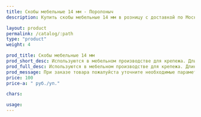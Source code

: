```yaml
---
title: Скобы мебельные 14 мм - Поролоныч
description: Купить скобы мебельные 14 мм в розницу с доставкой по Москве.

layout: product
permalink: /catalog/:path
type: "product"
weight: 4

prod_title: Скобы мебельные 14 мм
prod_short_desc: Используются в мебельном производстве для крепежа. Длина скобы 14 мм.
prod_full_desc: Используются в мебельном производстве для крепежа. Длина скобы 14 мм.
prod_message: При заказе товара пожалуйста уточните необходимые параметры (количество).
price: 100
price-a: " руб./уп."

chars:

usage:
---
```


